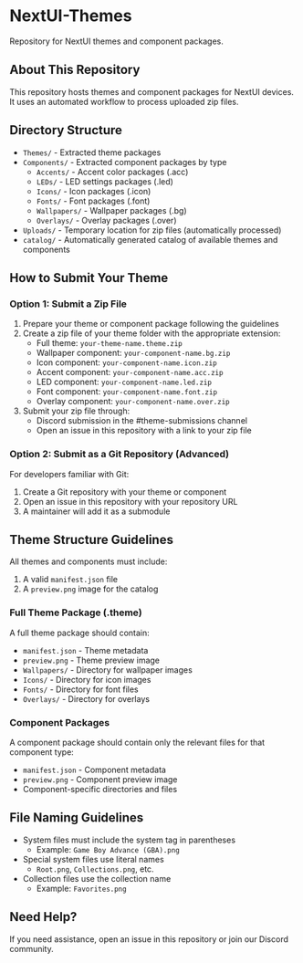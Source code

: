 # NextUI-Themes

Repository for NextUI themes and component packages.

## About This Repository

This repository hosts themes and component packages for NextUI devices. It uses an automated workflow to process uploaded zip files.

## Directory Structure

- `Themes/` - Extracted theme packages
- `Components/` - Extracted component packages by type
  - `Accents/` - Accent color packages (.acc)
  - `LEDs/` - LED settings packages (.led)
  - `Icons/` - Icon packages (.icon)
  - `Fonts/` - Font packages (.font)
  - `Wallpapers/` - Wallpaper packages (.bg)
  - `Overlays/` - Overlay packages (.over)
- `Uploads/` - Temporary location for zip files (automatically processed)
- `catalog/` - Automatically generated catalog of available themes and components

## How to Submit Your Theme

### Option 1: Submit a Zip File

1. Prepare your theme or component package following the guidelines
2. Create a zip file of your theme folder with the appropriate extension:
   - Full theme: `your-theme-name.theme.zip`
   - Wallpaper component: `your-component-name.bg.zip`
   - Icon component: `your-component-name.icon.zip`
   - Accent component: `your-component-name.acc.zip`
   - LED component: `your-component-name.led.zip`
   - Font component: `your-component-name.font.zip`
   - Overlay component: `your-component-name.over.zip`
3. Submit your zip file through:
   - Discord submission in the #theme-submissions channel
   - Open an issue in this repository with a link to your zip file

### Option 2: Submit as a Git Repository (Advanced)

For developers familiar with Git:

1. Create a Git repository with your theme or component
2. Open an issue in this repository with your repository URL
3. A maintainer will add it as a submodule

## Theme Structure Guidelines

All themes and components must include:

1. A valid `manifest.json` file
2. A `preview.png` image for the catalog

### Full Theme Package (.theme)

A full theme package should contain:
- `manifest.json` - Theme metadata
- `preview.png` - Theme preview image
- `Wallpapers/` - Directory for wallpaper images
- `Icons/` - Directory for icon images
- `Fonts/` - Directory for font files
- `Overlays/` - Directory for overlays

### Component Packages

A component package should contain only the relevant files for that component type:
- `manifest.json` - Component metadata
- `preview.png` - Component preview image
- Component-specific directories and files

## File Naming Guidelines

- System files must include the system tag in parentheses
  - Example: `Game Boy Advance (GBA).png`
- Special system files use literal names
  - `Root.png`, `Collections.png`, etc.
- Collection files use the collection name
  - Example: `Favorites.png`

## Need Help?

If you need assistance, open an issue in this repository or join our Discord community.
